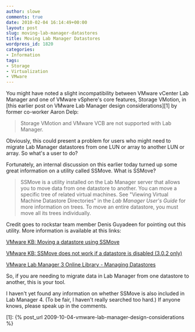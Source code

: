 ```yaml
---
author: slowe
comments: true
date: 2010-02-04 16:14:49+00:00
layout: post
slug: moving-lab-manager-datastores
title: Moving Lab Manager Datastores
wordpress_id: 1820
categories:
- Information
tags:
- Storage
- Virtualization
- VMware
---
```


You might have noted a slight incompatibility between VMware vCenter Lab Manager and one of VMware vSphere's core features, Storage VMotion, in [this earlier post on VMware Lab Manager design considerations][1] by former co-worker Aaron Delp:

>Storage VMotion and VMware VCB are not supported with Lab Manager.

Obviously, this could present a problem for users who might need to migrate Lab Manager datastores from one LUN or array to another LUN or array. So what's a user to do?

Fortunately, an internal discussion on this earlier today turned up some great information on a utility called SSMove. What is SSMove?

>SSMove is a utility installed on the Lab Manager server that allows you to move data from one datastore to another. You can move a specific tree of related virtual machines. See "Viewing Virtual Machine Datastore Directories" in the _Lab Manager User's Guide_ for more information on trees. To move an entire datastore, you must move all its trees individually.

Credit goes to rockstar team member Denis Guyadeen for pointing out this utility. More information is available at this links:

[VMware KB: Moving a datastore using SSMove](http://kb.vmware.com/selfservice/microsites/search.do?language=en_US&cmd=displayKC&externalId=1006694)  

[VMware KB: SSMove does not work if a datastore is disabled (3.0.2 only)](http://kb.vmware.com/selfservice/microsites/search.do?language=en_US&cmd=displayKC&externalId=1009056)  

[VMware Lab Manager 3 Online Library - Managing Datastores](http://pubs.vmware.com/labmanager3/users/wwhelp/wwhimpl/common/html/wwhelp.htm?context=users&file=LM_Users_Guide_administration.10.20.html)

So, if you are needing to migrate data in Lab Manager from one datastore to another, this is your tool.

I haven't yet found any information on whether SSMove is also included in Lab Manager 4. (To be fair, I haven't really searched too hard.) If anyone knows, please speak up in the comments.

[1]: {% post_url 2009-10-04-vmware-lab-manager-design-considerations %}
